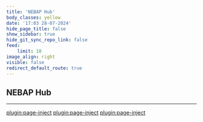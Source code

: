 ```yaml
---
title: 'NEBAP Hub'
body_classes: yellow
date: '17:03 28-07-2024'
hide_page_title: false
show_sidebar: true
hide_git_sync_repo_link: false
feed:
    limit: 10
image_align: right
visible: false
redirect_default_route: true
---
```


## NEBAP Hub
---
[plugin:page-inject](/hubs/_nebap/_upr/)
[plugin:page-inject](/hubs/_nebap/_holzbauaustria/)
[plugin:page-inject](/hubs/_nebap/_p_lodz/)